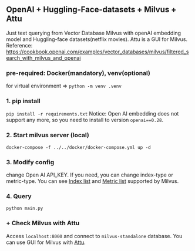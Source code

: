 ## OpenAI + Huggling-Face-datasets + Milvus + Attu
Just text querying from Vector Database Milvus with openAI embedding model and Huggling-face datasets(netflix movies).
Attu is a GUI for Milvus.
Reference: https://cookbook.openai.com/examples/vector_databases/milvus/filtered_search_with_milvus_and_openai

### pre-required: Docker(mandatory), venv(optional)
for virtual environment => `python -m venv .venv`

### 1. pip install
`pip install -r requirements.txt`
Notice: Open AI embedding does not support any more, so you need to install to version `openai==0.28`.

### 2. Start milvus server (local)
`docker-compose -f ../../docker/docker-compose.yml up -d`

### 3. Modify config
change Open AI API_KEY.
If you need, you can change index-type or metric-type.
You can see [Index list](https://milvus.io/docs/index.md#floating) and [Metric list](https://milvus.io/docs/metric.md) supported by Milvus.

### 4. Query
`python main.py`

### + Check Milvus with Attu
Access `localhost:8000` and connect to `milvus-standalone` database.
You can use GUI for Milvus with [Attu](https://github.com/zilliztech/attu).
